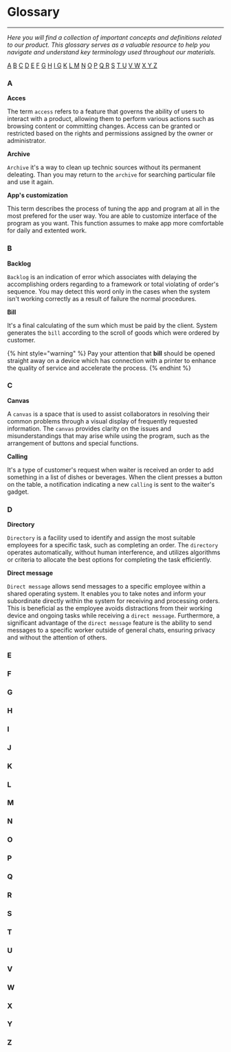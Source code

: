 # Glossary

***

_Here you will find a collection of important concepts and definitions related to our product. This glossary serves as a valuable resource to help you navigate and understand key terminology used throughout our materials._

[A](<README (1).md#a>) [B](<README (1).md#b>) [C](<README (1).md#c>) [D](<README (1).md#d>) [E](<README (1).md#e>) [F](<README (1).md#f>) [G](<README (1).md#g>) [H](<README (1).md#h>) [I ](<README (1).md#i>)[G](<README (1).md#g>) [K](<README (1).md#k>) [L ](<README (1).md#l>)[M](<README (1).md#m>) [N](<README (1).md#n>) [O](<README (1).md#o>) [P](<README (1).md#p>) [Q ](<README (1).md#q>)[R](<README (1).md#r>) [S](<README (1).md#s>) [T ](<README (1).md#t>)[U](<README (1).md#u>) [V ](<README (1).md#v>)[W](<README (1).md#w>) [X ](<README (1).md#x>)[Y ](<README (1).md#y>)[Z](<README (1).md#z>)

### A

**Acces**

The term `access` refers to a feature that governs the ability of users to interact with a product, allowing them to perform various actions such as browsing content or committing changes. Access can be granted or restricted based on the rights and permissions assigned by the owner or administrator.

**Archive**&#x20;

`Archive` it's a way to clean up technic sources without its permanent deleating. Than you may return to the `archive` for searching particular file and use it again.

**App's customization**&#x20;

This term describes the process of tuning the app and program at all in the most prefered for the user way. You are able to customize interface of the program as you want. This function assumes to make app more comfortable for daily and extented work.

### B

**Backlog**

`Backlog` is an indication of error which associates with delaying the accomplishing orders regarding to a framework or total violating of order's sequence. You may detect this word only in the cases when the system isn't working correctly as a result of failure the normal procedures.

**Bill**&#x20;

It's a final calculating of the sum which must be paid by the client. System generates the `bill` according to the scroll of goods which were ordered by customer.

{% hint style="warning" %}
Pay your attention that **bill** should be opened straight away on a device which has connection with a printer to enhance the quality of service and accelerate the process.
{% endhint %}

### C

**Canvas**

A `canvas` is a space that is used to assist collaborators in resolving their common problems through a visual display of frequently requested information. The `canvas` provides clarity on the issues and misunderstandings that may arise while using the program, such as the arrangement of buttons and special functions.

**Calling**&#x20;

It's a type of customer's request when waiter is received an order to add something in a list of dishes or beverages. When the client presses a button on the table, a notification indicating a new `calling` is sent to the waiter's gadget.

### D

**Directory**&#x20;

`Directory` is a facility used to identify and assign the most suitable employees for a specific task, such as completing an order. The `directory` operates automatically, without human interference, and utilizes algorithms or criteria to allocate the best options for completing the task efficiently.

**Direct message**

`Direct message` allows send messages to a specific employee within a shared operating system. It enables you to take notes and inform your subordinate directly within the system for receiving and processing orders. This is beneficial as the employee avoids distractions from their working device and ongoing tasks while receiving a `direct message`. Furthermore, a significant advantage of the `direct message` feature is the ability to send messages to a specific worker outside of general chats, ensuring privacy and without the attention of others.

### E



### F



### G



### H



### I



### J



### K



### L



### M



### N



### O



### P



### Q



### R



### S



### T



### U



### V



### W



### X



### Y



### Z

